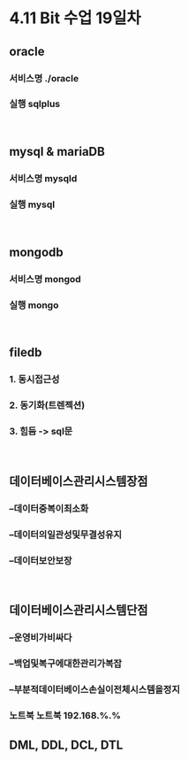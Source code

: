 4.11 Bit 수업 19일차
===================
## oracle
### 서비스명 ./oracle
### 실행     sqlplus
<br>

## mysql & mariaDB
### 서비스명 mysqld
### 실행     mysql
<br>

## mongodb
### 서비스명 mongod
### 실행     mongo
<br>

## filedb
### 1. 동시접근성
### 2. 동기화(트렌젝션)
### 3. 힘듬 -> sql문
<br>

## 데이터베이스관리시스템장점
### –데이터중복이최소화
### –데이터의일관성및무결성유지
### –데이터보안보장
<br>

## 데이터베이스관리시스템단점
### –운영비가비싸다
### –백업및복구에대한관리가복잡
### –부분적데이터베이스손실이전체시스템을정지

### 노트북 노트북 192.168.%.%

## DML, DDL, DCL, DTL
